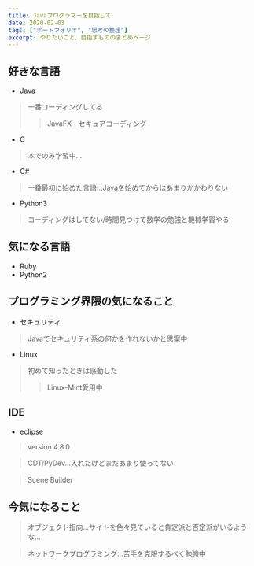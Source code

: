 ```yaml
---
title: Javaプログラマーを目指して
date: 2020-02-03
tags: ["ポートフォリオ", "思考の整理"]
excerpt: やりたいこと、目指すもののまとめページ
---
```


## 好きな言語

 - Java
>一番コーディングしてる
>>JavaFX・セキュアコーディング 

 - C
>本でのみ学習中...

 - C#
>一番最初に始めた言語...Javaを始めてからはあまりかかわりない

 - Python3
>コーディングはしてない/時間見つけて数学の勉強と機械学習やる


## 気になる言語

 - Ruby
 - Python2

## プログラミング界隈の気になること

 - セキュリティ
>Javaでセキュリティ系の何かを作れないかと思案中

- Linux
>初めて知ったときは感動した
>>Linux-Mint愛用中

## IDE

 - eclipse
 >version 4.8.0 
 
 >CDT/PyDev...入れたけどまだあまり使ってない
 
 >Scene Builder　
 
 ## 今気になること
 
 >オブジェクト指向...サイトを色々見ていると肯定派と否定派がいるような...
 
 >ネットワークプログラミング...苦手を克服するべく勉強中
